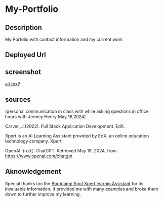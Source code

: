 # My-Portfolio

## Description
 My Portolio with contact information and my current work

## Deployed Url

## screenshot
[alt text](image.png)!

## sources

(personal communication in class with while asking questions in office hours with Jermey Henry May 16,2024)

Carver, J.(2022). Full Stack Application Development. EdX.

Xpert is an AI Learning Assistant provided by EdX, an online education technology company. Xpert

OpenAI. (n.d.). ChatGPT. Retrieved May 19, 2024, from https://www.openai.com/chatgpt

## Aknowledgement
Special thanks too the [Bootcamp Spot Xpert learnig Assistant](https://bootcampspot.instructure.com/?login_success=1) for its invaluable information. It provided me with many examples and broke them down to further improve my learning.

